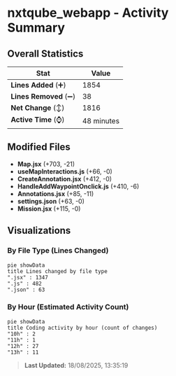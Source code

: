 # nxtqube_webapp - Activity Summary 

## Overall Statistics

| Stat                   | Value                                                             |
| ---------------------- | ----------------------------------------------------------------- |
| **Lines Added** (➕)   | 1854                                          |
| **Lines Removed** (➖) | 38                                        |
| **Net Change** (↕)    | 1816                |
| **Active Time** (⌚)   | 48 minutes |


## Modified Files
- **Map.jsx** (+703, -21)
- **useMapInteractions.js** (+66, -0)
- **CreateAnnotation.jsx** (+412, -0)
- **HandleAddWaypointOnclick.js** (+410, -6)
- **Annotations.jsx** (+85, -11)
- **settings.json** (+63, -0)
- **Mission.jsx** (+115, -0)

## Visualizations

### By File Type (Lines Changed)

```mermaid
pie showData
title Lines changed by file type
".jsx" : 1347
".js" : 482
".json" : 63
```

### By Hour (Estimated Activity Count)

```mermaid
pie showData
title Coding activity by hour (count of changes)
"10h" : 2
"11h" : 1
"12h" : 27
"13h" : 11
```


> **Last Updated:** 18/08/2025, 13:35:19